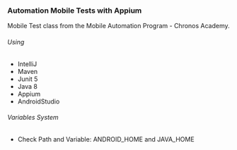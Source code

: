 ### Automation Mobile Tests with Appium

Mobile Test class from the Mobile Automation Program - Chronos Academy.

###### Using 

- IntelliJ
- Maven
- Junit 5
- Java 8
- Appium
- AndroidStudio

###### Variables System

- Check Path and Variable: ANDROID_HOME and JAVA_HOME

